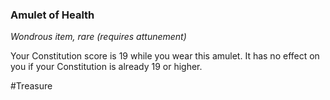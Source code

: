 ### Amulet of Health

*Wondrous item, rare (requires attunement)*

Your Constitution score is 19 while you wear this amulet. It has no effect on you if your Constitution is already 19 or higher.

#Treasure
